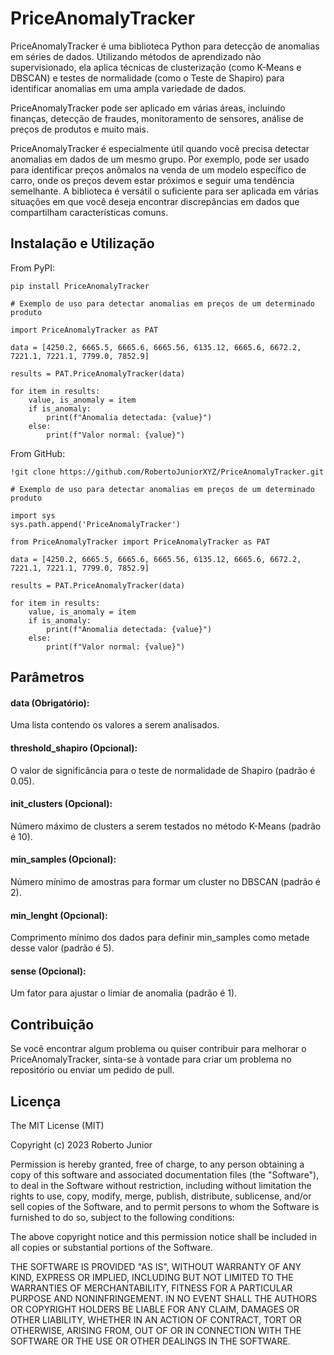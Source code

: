 # PriceAnomalyTracker

PriceAnomalyTracker é uma biblioteca Python para detecção de anomalias em séries de dados. Utilizando métodos de aprendizado não supervisionado, ela aplica técnicas de clusterização (como K-Means e DBSCAN) e testes de normalidade (como o Teste de Shapiro) para identificar anomalias em uma ampla variedade de dados.

PriceAnomalyTracker pode ser aplicado em várias áreas, incluindo finanças, detecção de fraudes, monitoramento de sensores, análise de preços de produtos e muito mais.

PriceAnomalyTracker é especialmente útil quando você precisa detectar anomalias em dados de um mesmo grupo. Por exemplo, pode ser usado para identificar preços anômalos na venda de um modelo específico de carro, onde os preços devem estar próximos e seguir uma tendência semelhante. A biblioteca é versátil o suficiente para ser aplicada em várias situações em que você deseja encontrar discrepâncias em dados que compartilham características comuns.


## Instalação e Utilização

From PyPI:

```
pip install PriceAnomalyTracker
```

```
# Exemplo de uso para detectar anomalias em preços de um determinado produto

import PriceAnomalyTracker as PAT

data = [4250.2, 6665.5, 6665.6, 6665.56, 6135.12, 6665.6, 6672.2, 7221.1, 7221.1, 7799.0, 7852.9]

results = PAT.PriceAnomalyTracker(data)

for item in results:
    value, is_anomaly = item
    if is_anomaly:
        print(f"Anomalia detectada: {value}")
    else:
        print(f"Valor normal: {value}")
```

From GitHub:

```
!git clone https://github.com/RobertoJuniorXYZ/PriceAnomalyTracker.git
```

```
# Exemplo de uso para detectar anomalias em preços de um determinado produto

import sys
sys.path.append('PriceAnomalyTracker')

from PriceAnomalyTracker import PriceAnomalyTracker as PAT

data = [4250.2, 6665.5, 6665.6, 6665.56, 6135.12, 6665.6, 6672.2, 7221.1, 7221.1, 7799.0, 7852.9]

results = PAT.PriceAnomalyTracker(data)

for item in results:
    value, is_anomaly = item
    if is_anomaly:
        print(f"Anomalia detectada: {value}")
    else:
        print(f"Valor normal: {value}")
```

## Parâmetros
#### data (Obrigatório):
Uma lista contendo os valores a serem analisados.
#### threshold_shapiro (Opcional):
O valor de significância para o teste de normalidade de Shapiro (padrão é 0.05).
#### init_clusters (Opcional):
Número máximo de clusters a serem testados no método K-Means (padrão é 10).
#### min_samples (Opcional):
Número mínimo de amostras para formar um cluster no DBSCAN (padrão é 2).
#### min_lenght (Opcional):
Comprimento mínimo dos dados para definir min_samples como metade desse valor (padrão é 5).
#### sense (Opcional):
Um fator para ajustar o limiar de anomalia (padrão é 1).


## Contribuição
Se você encontrar algum problema ou quiser contribuir para melhorar o PriceAnomalyTracker, sinta-se à vontade para criar um problema no repositório ou enviar um pedido de pull.

## Licença
The MIT License (MIT)

Copyright (c) 2023 Roberto Junior

Permission is hereby granted, free of charge, to any person obtaining a copy of
this software and associated documentation files (the "Software"), to deal in
the Software without restriction, including without limitation the rights to
use, copy, modify, merge, publish, distribute, sublicense, and/or sell copies of
the Software, and to permit persons to whom the Software is furnished to do so,
subject to the following conditions:

The above copyright notice and this permission notice shall be included in all
copies or substantial portions of the Software.

THE SOFTWARE IS PROVIDED "AS IS", WITHOUT WARRANTY OF ANY KIND, EXPRESS OR
IMPLIED, INCLUDING BUT NOT LIMITED TO THE WARRANTIES OF MERCHANTABILITY, FITNESS
FOR A PARTICULAR PURPOSE AND NONINFRINGEMENT. IN NO EVENT SHALL THE AUTHORS OR
COPYRIGHT HOLDERS BE LIABLE FOR ANY CLAIM, DAMAGES OR OTHER LIABILITY, WHETHER
IN AN ACTION OF CONTRACT, TORT OR OTHERWISE, ARISING FROM, OUT OF OR IN
CONNECTION WITH THE SOFTWARE OR THE USE OR OTHER DEALINGS IN THE SOFTWARE.